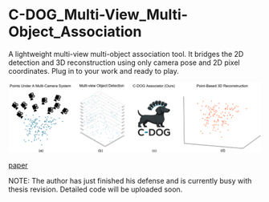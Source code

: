 # C-DOG_Multi-View_Multi-Object_Association
A lightweight multi-view multi-object association tool. It bridges the 2D detection and 3D reconstruction using only camera pose and 2D pixel coordinates. Plug in to your work and ready to play.

![Alt text](images/cdogUsage.png)

[paper](https://arxiv.org/abs/2507.14095)

NOTE: The author has just finished his defense and is currently busy with thesis revision. Detailed code will be uploaded soon.
